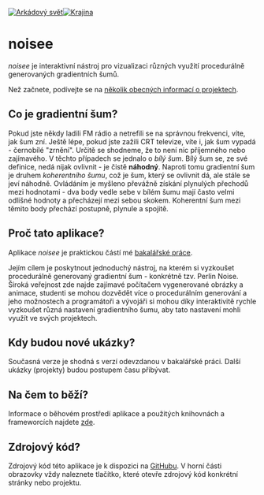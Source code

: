 [![Arkádový svět](/img-show-arcade.png)](/sketches/arcade)[![Krajina](/img-show-landscape.png)](/sketches/landscape)
# noisee
_noisee_ je interaktivní nástroj pro vizualizaci různých využití procedurálně generovaných gradientních šumů.

Než začnete, podívejte se na [několik obecných informací o projektech](/sketches).
## Co je gradientní šum?
Pokud jste někdy ladili FM rádio a netrefili se na správnou frekvenci, víte, jak šum zní. Ještě lépe, pokud jste zažili CRT televize, víte i, jak šum vypadá - černobílé "zrnění". Určitě se shodneme, že to není nic příjemného nebo zajímavého. V těchto případech se jednalo o _bílý šum_. Bílý šum se, ze své definice, nedá nijak ovlivnit - je čistě **náhodný**. Naproti tomu gradientní šum je druhem _koherentního šumu_, což je šum, který se ovlivnit dá, ale stále se jeví náhodně. Ovládáním je myšleno převážně získání plynulých přechodů mezi hodnotami - dva body vedle sebe v bílém šumu mají často velmi odlišné hodnoty a přecházejí mezi sebou skokem. Koherentní šum mezi těmito body přechází postupně, plynule a spojitě.
## Proč tato aplikace?
Aplikace _noisee_ je praktickou částí mé [bakalářské práce](/thesis).

Jejím cílem je poskytnout jednoduchý nástroj, na kterém si vyzkoušet procedurálně generovaný gradientní šum - konkrétně tzv. Perlin Noise. Široká veřejnost zde najde zajímavé počítačem vygenerované obrázky a animace, studenti se mohou dozvědět více o procedurálním generování a jeho možnostech a programátoři a vývojáři si mohou díky interaktivitě rychle vyzkoušet různá nastavení gradientního šumu, aby tato nastavení mohli využít ve svých projektech.
## Kdy budou nové ukázky?
Současná verze je shodná s verzí odevzdanou v bakalářské práci. Další ukázky (projekty) budou postupem času přibývat.
## Na čem to běží?
Informace o běhovém prostředí aplikace a použitých knihovnách a frameworcích najdete [zde](/app).
## Zdrojový kód?
Zdrojový kód této aplikace je k dispozici na [GitHubu](https://github.com/Akimayo/noisee). V horní části obrazovky vždy naleznete tlačítko, které otevře zdrojový kód konkrétní stránky nebo projektu.
